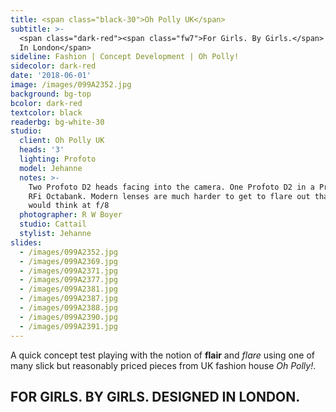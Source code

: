 ```yaml
---
title: <span class="black-30">Oh Polly UK</span>
subtitle: >-
  <span class="dark-red"><span class="fw7">For Girls. By Girls.</span> Designed
  In London</span>
sideline: Fashion | Concept Development | Oh Polly!
sidecolor: dark-red
date: '2018-06-01'
image: /images/099A2352.jpg
background: bg-top
bcolor: dark-red
textcolor: black
readerbg: bg-white-30
studio:
  client: Oh Polly UK
  heads: '3'
  lighting: Profoto
  model: Jehanne
  notes: >-
    Two Profoto D2 heads facing into the camera. One Profoto D2 in a Profoto 4ft
    RFi Octabank. Modern lenses are much harder to get to flare out than one
    would think at f/8
  photographer: R W Boyer
  studio: Cattail
  stylist: Jehanne
slides:
  - /images/099A2352.jpg
  - /images/099A2369.jpg
  - /images/099A2371.jpg
  - /images/099A2377.jpg
  - /images/099A2381.jpg
  - /images/099A2387.jpg
  - /images/099A2388.jpg
  - /images/099A2390.jpg
  - /images/099A2391.jpg
---
```

A quick concept test playing with the notion of **flair** and *flare* using one of many slick but reasonably priced pieces from UK fashion house *Oh Polly!*. 

## FOR GIRLS. BY GIRLS. DESIGNED IN LONDON.

